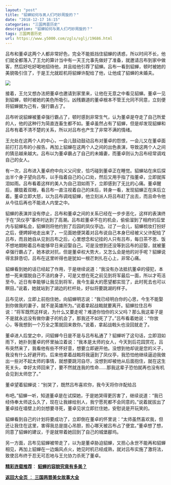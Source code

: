 ```yaml
---
layout: "post"
title: "貂蝉如何与男人们巧妙周旋的？"
date: "2018-12-17 16:15"
categories: "三国两晋历史"
description: "貂蝉如何与男人们巧妙周旋的？"
tags: 三国两晋历史
url: https://www.y5000.com/zgls/sglj/19686.html
---
```






吕布和董卓这两个人都非常好色，完全不能抵挡住貂蝉的诱惑，所以时间不长，他们就全都落入了王允的算计当中有一天王允事先做好了准备，就邀请吕布到家中做客，然后好吃好喝地招待他，并且给他引荐了貂蝉。吕布一看到貂蝉，顿时被她的美貌吸引住了，于是王允就趁机将貂蝉许配给了他，让他成了貂蝉的未婚夫。

![](https://img.y5000.com/uploads/allimg/170425/6-1F425101P2U1.jpg)

接着，王允又想办法把董卓也邀请到家里来，让他在无意之中看见貂蝉。董卓一见到貂蝉，顿时被她的美色所吸引。凶残霸道的董卓根本不管王允同不同意，立刻便将貂蝉据为己有，强行霸占了。

吕布听说貂蝉被董卓强行霸占了，顿时感到非常生气，认为董卓是夺走了自己所爱的人，他的这种行为简直连畜生都不如。董卓虽然占有了貂蝉，但是却发现貂蝉和吕布有着不清不楚的关系，所以对吕布也产生了非常不满的情绪。

王允处在这两个人的中心，一会儿鼓动鼓动吕布对董卓的怨恨，一会儿又在董卓面前打打吕布的小报告。再加上貂蝉在这两个人之间的出色表演，导致这两个人之间的猜忌越来越大。吕布以为董卓霸占了自己的未婚妻，而董卓则认为吕布经常调戏自己的女人。

有一次，吕布进入董卓府中向义父问安，恰巧碰到董卓正在睡觉。貂蝉站在床后探出半个身子望向吕布，以手指着自己的心口处，然后又用手指了指董卓，立即就挥泪如雨。吕布看着这样的美人为自己泪如雨下，立即感到了无比的心痛。董卓醒后，朦胧着双眼，看吕布一直注视着自己的床后，转身一看，发现貂蝉正在床后立着。董卓立即大怒，以为吕布调戏貂蝉，他立刻派人将吕布赶了出去，而且命令他从今往后再也不能进人内堂之中。

貂蝉的表演并没有停止，吕布和董卓之间的关系已经在一步步恶化，这样的表演终于在“凤仪亭”事件时达到了高潮。吕布趁董卓不在的机会，偷偷溜到了相府的后堂内与貂蝉私会，貂蝉则将他约到了后园的凤仪亭边。过了一会儿，貂蝉梳妆打扮好之后，便娉婷地走出来了，一见面她便哭着对吕布说自己本身巳经被义父许配给了吕布，而且她自从见到吕布之后，心里想念和记挂的人只有吕布，每日茶不思、饭不想地期盼着吕布能够早日来迎娶自己。可是没想到还没等到吕布的迎娶，就被董卓强行霸占了，她本欲对抗，但是董卓权大势大，又怎么会是他的对手呢？貂蝉说得言辞恳切，吕布在这里听得也是犹如一根芒刺扎在心上，非常心痛。

貂蝉看到她的话已经起了作用，于是继续说道：“我没有办法抵抗董卓的侵犯，本想一死来摆脱自己不洁的身子，可是又想在死之前见到将军最后一面，所以才苟活至今。近日有幸能够让我见到将军，我今生最大的愿望都实现了，此时死去也可以瞑目。”说着，她就站到了湖边的栏杆处，好似将要跳湖的样子。

吕布见状，立即上前抱住她，向貂蝉明志说：“我已经明白你的心思，今生不能娶到你做我的妻子，就不是英雄所为。”说着拿起战戟就要离开。貂蝉拉住吕布说：“将军既然这样说，为什么又要走呢？难道你怕你的义父吗？那么我这辈子是不是就永远没有做你妻子的机会了，那我还不如死了了。”吕布看着她说：“你放心，等我想到一个万全之策就回来救你。”说着，拿起战戟头也没回就走了。

董卓进人后堂之中，问貂蝉今日是不是与吕布私通了？貂蝉听了这句话，立即泪如雨下，她扑到董卓的怀里抽泣着说：“我本是太师的女人，今天到后花园赏花，吕布突然来了，我看他有些不怀好意，想要立即避开他。没想到他却说是您的义子，我没有什么好避开的。后来他拿着战戟将我逼到了凤仪亭，我恐怕他继续逼迫我做出一些对不起太师的事情，就想要跳河自尽，没想到却被他从后面抱住，就在这生死关头，幸好太师回来了，要不然就连我的性命……那我这辈子恐怕就再也没有机会见到太师您了。”

董卓望着貂蝉说：“别哭了，既然吕布喜欢你，我今天将你许配给吕

布吧。”貂蝉一听，知道董卓是在试探她，于是她哭得更厉害了，继续说道：“我已经侍奉太师这么久了，现在让我嫁给别人，我宁愿死都不会同意的。”说着就拔出了董卓挂在墙壁上的剑想要寻死，董卓见状立即拦住她，安慰说是开玩笑的。

貂蝉看到自己的计划将要成功了，立即倒在董卓的怀里说：“太师虽然喜欢我，但还让我住在这里，害得我总是提心吊胆，担心哪天被吕布占了便宜。”董卓想了想，同意了貂蝉的建议，于是就带着她回到了自己的城堡郿坞。

另一方面，吕布见貂蝉被带走了，以为是董卓胁迫貂蝉，又担心永世不能再和貂蝉相见，再加上貂蝉在一边煽风点火，她见时机已经成熟，就对吕布实施了激将法，致使吕布终于忍无可忍地与王允协力杀死了董卓。

[**精彩连载推荐**](https://www.y5000.com/zgls/sglj/19687.html)：
**[貂蝉的容貌究竟有多美？](https://www.y5000.com/zgls/sglj/19687.html)**

[**返回大全页** ： **三国两晋美女故事大全**](https://www.y5000.com/zgls/sglj/19752.html)
